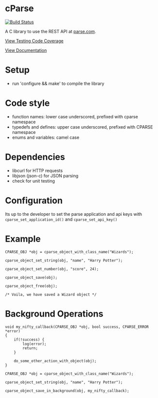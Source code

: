 cParse
======

[![Build Status](https://travis-ci.org/c0der78/arg3json.svg?branch=master)](https://travis-ci.org/c0der78/arg3json)

A C library to use the REST API at [parse.com](http://parse.com).

[View Testing Code Coverage](http://htmlpreview.github.com/?https://github.com/c0der78/cparse/blob/master/coverage/index.html)

[View Documentation](http://htmlpreview.github.com/?https://github.com/c0der78/cparse/blob/master/html/index.html)

Setup
=====
- run 'configure && make' to compile the library

Code style
==========
- function names: lower case underscored, prefixed with cparse namespace
- typedefs and defines: upper case underscored, prefixed with CPARSE namespace
- enums and variables: camel case

Dependencies
============

- libcurl for HTTP requests
- libjson (json-c) for JSON parsing
- check for unit testing


Configuration
=============

Its up to the developer to set the parse application and api keys with `cparse_set_application_id()` and `cparse_set_api_key()`

Example
=======
```
CPARSE_OBJ *obj = cparse_object_with_class_name("Wizards");

cparse_object_set_string(obj, "name", "Harry Potter");

cparse_object_set_number(obj, "score", 24);

cparse_object_save(obj);

cparse_object_free(obj);

/* Voila, we have saved a Wizard object */

```

Background Operations
=====================
```
void my_nifty_callback(CPARSE_OBJ *obj, bool success, CPARSE_ERROR *error)
{
	if(!success) {
		log(error);
		return;
	}

	do_some_other_action_with_object(obj);
}

CPARSE_OBJ *obj = cparse_object_with_class_name("Wizards");

cparse_object_set_string(obj, "name", "Harry Potter");

cparse_object_save_in_background(obj, my_nifty_callback);

```